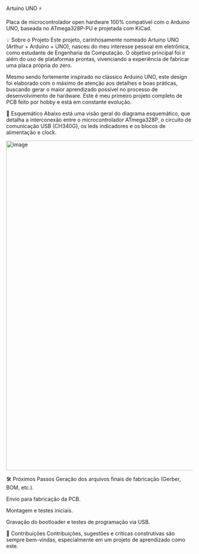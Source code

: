 Artuino UNO ⚡

Placa de microcontrolador open hardware 100% compatível com o Arduino UNO, baseada no ATmega328P-PU e projetada com KiCad.

💡 Sobre o Projeto
Este projeto, carinhosamente nomeado Artuino UNO (Arthur + Arduino + UNO), nasceu do meu interesse pessoal em eletrônica, como estudante de Engenharia da Computação. O objetivo principal foi ir além do uso de plataformas prontas, vivenciando a experiência de fabricar uma placa própria do zero.

Mesmo sendo fortemente inspirado no clássico Arduino UNO, este design foi elaborado com o máximo de atenção aos detalhes e boas práticas, buscando gerar o maior aprendizado possível no processo de desenvolvimento de hardware. Este é meu primeiro projeto completo de PCB feito por hobby e está em constante evolução.

📐 Esquemático
Abaixo está uma visão geral do diagrama esquemático, que detalha a interconexão entre o microcontrolador ATmega328P, o circuito de comunicação USB (CH340G), os leds indicadores e os blocos de alimentação e clock.

<img width="1311" height="890" alt="image" src="https://github.com/user-attachments/assets/250a2a1d-d04f-453a-b29c-bba53ba2ba7b" />


🛠️ Próximos Passos
Geração dos arquivos finais de fabricação (Gerber, BOM, etc.).

Envio para fabricação da PCB.

Montagem e testes iniciais.

Gravação do bootloader e testes de programação via USB.

🤝 Contribuições
Contribuições, sugestões e críticas construtivas são sempre bem-vindas, especialmente em um projeto de aprendizado como este.
